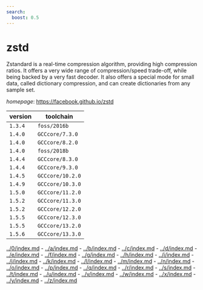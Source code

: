 ```yaml
---
search:
  boost: 0.5
---
```

# zstd

Zstandard is a real-time compression algorithm, providing high compression ratios.   It offers a very wide range of compression/speed trade-off, while being backed by a very fast decoder.  It also offers a special mode for small data, called dictionary compression, and can create dictionaries  from any sample set.

*homepage*: <https://facebook.github.io/zstd>

version | toolchain
--------|----------
``1.3.4`` | ``foss/2016b``
``1.4.0`` | ``GCCcore/7.3.0``
``1.4.0`` | ``GCCcore/8.2.0``
``1.4.0`` | ``foss/2018b``
``1.4.4`` | ``GCCcore/8.3.0``
``1.4.4`` | ``GCCcore/9.3.0``
``1.4.5`` | ``GCCcore/10.2.0``
``1.4.9`` | ``GCCcore/10.3.0``
``1.5.0`` | ``GCCcore/11.2.0``
``1.5.2`` | ``GCCcore/11.3.0``
``1.5.2`` | ``GCCcore/12.2.0``
``1.5.5`` | ``GCCcore/12.3.0``
``1.5.5`` | ``GCCcore/13.2.0``
``1.5.6`` | ``GCCcore/13.3.0``

[../0/index.md](0) - [../a/index.md](a) - [../b/index.md](b) - [../c/index.md](c) - [../d/index.md](d) - [../e/index.md](e) - [../f/index.md](f) - [../g/index.md](g) - [../h/index.md](h) - [../i/index.md](i) - [../j/index.md](j) - [../k/index.md](k) - [../l/index.md](l) - [../m/index.md](m) - [../n/index.md](n) - [../o/index.md](o) - [../p/index.md](p) - [../q/index.md](q) - [../r/index.md](r) - [../s/index.md](s) - [../t/index.md](t) - [../u/index.md](u) - [../v/index.md](v) - [../w/index.md](w) - [../x/index.md](x) - [../y/index.md](y) - [../z/index.md](z)

